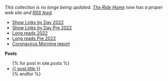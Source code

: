 _This collection is no longe being updated. [The Ride Home](https://www.ridehome.info/podcast/techmeme-ride-home/) now has a proper web site and [RSS feed](https://feedly.com/i/subscription/feed/https://www.ridehome.info/rss/)._

* [Show Links by Day 2022](all-links-2022.md)
* [Show Links by Day Pre 2022](all-links.md)
* [Long reads 2022](longreads-2022.md)
* [Long reads Pre 2022](longreads.md)
* [Coronavirus Morning report](coronavirus-daily-briefing.md)

**Posts**

<ul>
  {% for post in site.posts %}
    <li>
      <a href="{{ post.url }}">{{ post.title }}</a>
    </li>
  {% endfor %}
</ul>
